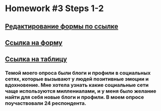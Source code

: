 # Homework #3 Steps 1-2
## [Редактирование формы по ссылке](https://docs.google.com/forms/d/10HitnJo-FscH7YfY0lUlwn2Xak_L_pgmo54gcneoE00/edit?usp=sharing)

## [Ссылка на форму](https://docs.google.com/forms/d/e/1FAIpQLSeABiWiK0w524KlZaLV9C-lwv5jsQITgkzV3W02lih5FoK5qQ/viewform?usp=sf_link)
## [Ссылка на таблицу](https://docs.google.com/spreadsheets/d/1pFfuAqIneOJttz3tP2e6Njgu7uk99sAXsE8i367AZmk/edit?usp=sharing)
### Темой моего опроса были блоги и профили в социальных сетях, которые вызывают у людей позитивные эмоции и вдохновение. Мне хотела узнать какие социальные сети чаще используются миллениалами, и у меня было желание найти для себя новые блоги и профили.  В моем опросе поучаствовали 24 респондента.
